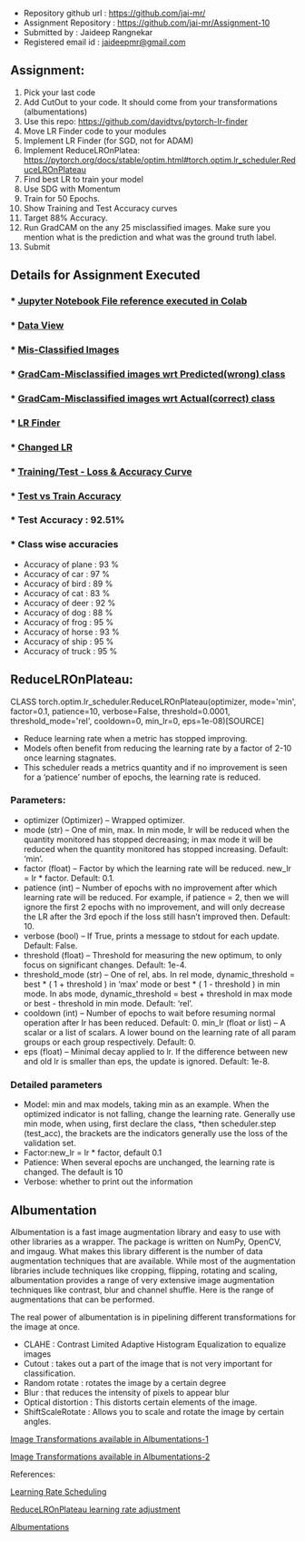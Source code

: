 * Repository github url : https://github.com/jai-mr/
* Assignment Repository : https://github.com/jai-mr/Assignment-10
* Submitted by : Jaideep Rangnekar
* Registered email id : jaideepmr@gmail.com

## Assignment: 

1. Pick your last code
2. Add CutOut to your code. It should come from your transformations (albumentations)
3. Use this repo: https://github.com/davidtvs/pytorch-lr-finder
4. Move LR Finder code to your modules
5. Implement LR Finder (for SGD, not for ADAM)
6. Implement ReduceLROnPlatea: https://pytorch.org/docs/stable/optim.html#torch.optim.lr_scheduler.ReduceLROnPlateau
7. Find best LR to train your model
8. Use SDG with Momentum
9. Train for 50 Epochs. 
10. Show Training and Test Accuracy curves
11. Target 88% Accuracy.
12. Run GradCAM on the any 25 misclassified images. Make sure you mention what is the prediction and what was the ground truth label.
13. Submit

## Details for Assignment Executed
### * [Jupyter Notebook File reference executed in Colab](https://github.com/jai-mr/Assignment-10/blob/main/10_CodeFinal.ipynb)

### * [Data View](https://github.com/jai-mr/Assignment-10/blob/main/images/DataView.png)

### * [Mis-Classified Images](https://github.com/jai-mr/Assignment-10/blob/main/images/MisClassified.png)

### * [GradCam-Misclassified images wrt Predicted(wrong) class](https://github.com/jai-mr/Assignment-10/blob/main/images/GradCam-Misclassified%20images%20wrt%20Predicted(wrong)%20class.png)

### * [GradCam-Misclassified images wrt Actual(correct) class](https://github.com/jai-mr/Assignment-10/blob/main/images/GradCam-Misclassified%20images%20wrt%20Actual(correct)%20class.png)

### * [LR Finder](https://github.com/jai-mr/Assignment-10/blob/main/images/LR%20Finder.png)

### * [Changed LR](https://github.com/jai-mr/Assignment-10/blob/main/images/ChangeLR.png)

### * [Training/Test - Loss & Accuracy Curve](https://github.com/jai-mr/Assignment-9/blob/master/images/TrainTestLossAcc.png)

### * [Test vs Train Accuracy](https://github.com/jai-mr/Assignment-10/blob/main/images/TestvsTrain.png)

### * Test Accuracy : 92.51%

### * Class wise accuracies
* Accuracy of plane : 93 %
* Accuracy of   car : 97 %
* Accuracy of  bird : 89 %
* Accuracy of   cat : 83 %
* Accuracy of  deer : 92 %
* Accuracy of   dog : 88 %
* Accuracy of  frog : 95 %
* Accuracy of horse : 93 %
* Accuracy of  ship : 95 %
* Accuracy of truck : 95 %


## **ReduceLROnPlateau:**

CLASS torch.optim.lr_scheduler.ReduceLROnPlateau(optimizer, mode='min', factor=0.1, patience=10, verbose=False, threshold=0.0001, threshold_mode='rel', cooldown=0, min_lr=0, eps=1e-08)[SOURCE]

* Reduce learning rate when a metric has stopped improving. 
* Models often benefit from reducing the learning rate by a factor of 2-10 once learning stagnates. 
* This scheduler reads a metrics quantity and if no improvement is seen for a ‘patience’ number of epochs, the learning rate is reduced.

### Parameters:	
* optimizer (Optimizer) – Wrapped optimizer.
* mode (str) – One of min, max. In min mode, lr will be reduced when the quantity monitored has stopped decreasing; in max mode it will be reduced when the quantity monitored has stopped increasing. Default: ‘min’.
* factor (float) – Factor by which the learning rate will be reduced. new_lr = lr * factor. Default: 0.1.
* patience (int) – Number of epochs with no improvement after which learning rate will be reduced. For example, if patience = 2, then we will ignore the first 2 epochs with no improvement, and will only decrease the LR after the 3rd epoch if the loss still hasn’t improved then. Default: 10.
* verbose (bool) – If True, prints a message to stdout for each update. Default: False.
* threshold (float) – Threshold for measuring the new optimum, to only focus on significant changes. Default: 1e-4.
* threshold_mode (str) – One of rel, abs. In rel mode, dynamic_threshold = best * ( 1 + threshold ) in ‘max’ mode or best * ( 1 - threshold ) in min mode. In abs mode, dynamic_threshold = best + threshold in max mode or best - threshold in min mode. Default: ‘rel’.
* cooldown (int) – Number of epochs to wait before resuming normal operation after lr has been reduced. Default: 0.
min_lr (float or list) – A scalar or a list of scalars. A lower bound on the learning rate of all param groups or each group respectively. Default: 0.
* eps (float) – Minimal decay applied to lr. If the difference between new and old lr is smaller than eps, the update is ignored. Default: 1e-8.

### Detailed parameters

* Model: min and max models, taking min as an example. When the optimized indicator is not falling, change the learning rate. Generally use min mode, when using, first declare the class, *then scheduler.step (test_acc), the brackets are the indicators generally use the loss of the validation set.
* Factor:new_lr = lr * factor, default 0.1
* Patience: When several epochs are unchanged, the learning rate is changed. The default is 10
* Verbose: whether to print out the information

## Albumentation
Albumentation is a fast image augmentation library and easy to use with other libraries as a wrapper. The package is written on NumPy, OpenCV, and imgaug. What makes this library different is the number of data augmentation techniques that are available. While most of the augmentation libraries include techniques like cropping, flipping, rotating and scaling, albumentation provides a range of very extensive image augmentation techniques like contrast, blur and channel shuffle. Here is the range of augmentations that can be performed. 

The real power of albumentation is in pipelining different transformations for the image at once. 

* CLAHE : Contrast Limited Adaptive Histogram Equalization to equalize images
* Cutout : takes out a part of the image that is not very important for classification.
* Random rotate : rotates the image by a certain degree
* Blur : that reduces the intensity of pixels to appear blur
* Optical distortion : This distorts certain elements of the image.
* ShiftScaleRotate : Allows you to scale and rotate the image by certain angles. 


[Image Transformations available in Albumentations-1](https://github.com/jai-mr/Assignment-9/blob/master/images/albumentation.png?raw=true)

[Image Transformations available in Albumentations-2](https://github.com/jai-mr/Assignment-9/blob/master/images/albumentation2.png)

References:

[Learning Rate Scheduling](https://www.deeplearningwizard.com/deep_learning/boosting_models_pytorch/lr_scheduling/)

[ReduceLROnPlateau learning rate adjustment](https://www.programmersought.com/article/5488495227/)

[Albumentations](https://github.com/albumentations-team/albumentations)
